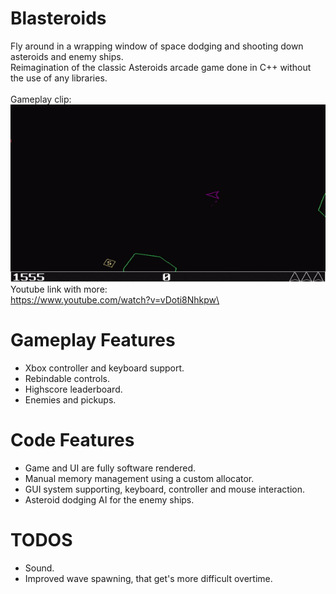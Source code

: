 # Blasteroids
Fly around in a wrapping window of space dodging and shooting down asteroids and enemy ships.\
Reimagination of the classic Asteroids arcade game done in C++ without the use of any libraries.\
\
Gameplay clip:\
![Alt Text](https://github.com/Lillu70/Blasteroids/blob/main/Page_Data/blasteroids_gamplay.gif)\
Youtube link with more:\
https://www.youtube.com/watch?v=vDoti8Nhkpw\
# Gameplay Features
- Xbox controller and keyboard support.
- Rebindable controls.
- Highscore leaderboard.
- Enemies and pickups.
# Code Features
- Game and UI are fully software rendered.
- Manual memory management using a custom allocator.
- GUI system supporting, keyboard, controller and mouse interaction.
- Asteroid dodging AI for the enemy ships.
# TODOS
- Sound.
- Improved wave spawning, that get's more difficult overtime.
